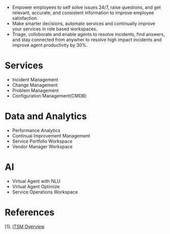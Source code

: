 - Empower employees to self solve issues 24/7, raise questions, and get relevant, accurate, and consistent information to improve employee satisfaction.
- Make smarter decisions, automate services and continually improve your services in role based workspaces.
- Triage, colloborate and enable agents to resolve incidents, find answers, and stay connected from anywher to resolve high impact incidents and improve agent productivity by 30%.


# Services

- Incident Management
- Change Management
- Problem Management
- Configuration Management(CMDB)

# Data and Analytics
- Performance Analytics
- Continual Improvement Management
- Service Portfolio Workspace
- Vendor Manager Workspace


# AI
- Virtual Agent with NLU
- Virtual Agent Optimize
- Service Operations Workspace


# References
[1]. [ITSM Overview](https://www.servicenow.com/content/dam/servicenow-assets/public/en-us/doc-type/resource-center/solution-brief/sb-itsm.pdf)
